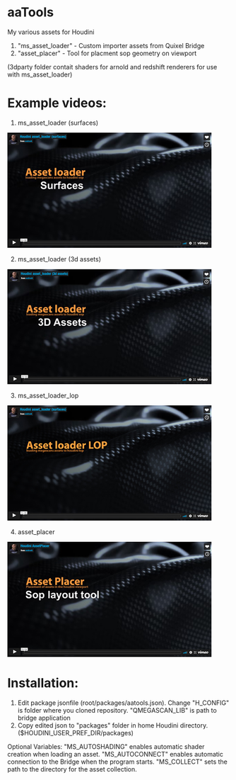 # aaTools

My various assets for Houdini


1. "ms_asset_loader" - Custom importer assets from Quixel Bridge
2. "asset_placer" - Tool for placment sop geometry on viewport

(3dparty folder contait shaders for arnold and redshift renderers for use with ms_asset_loader)

# Example videos:
1. ms_asset_loader (surfaces)

[![Watch the video](https://github.com/andrey214/aa_tools/raw/main/imgs/asset_loader_01.jpg)](https://vimeo.com/638435887)

2. ms_asset_loader (3d assets)

[![Watch the video](https://github.com/andrey214/aa_tools/raw/main/imgs/asset_loader_02.jpg)](https://vimeo.com/638435845)

3. ms_asset_loader_lop

[![Watch the video](https://github.com/andrey214/aa_tools/raw/main/imgs/asset_loader_03.jpg)](https://vimeo.com/765291814)

4. asset_placer

[![Watch the video](https://github.com/andrey214/aa_tools/raw/main/imgs/asset_placer_01.jpg)](https://vimeo.com/638435766)


# Installation:

1. Edit package jsonfile (root/packages/aatools.json). Change "H_CONFIG" is folder where you cloned repository.
"QMEGASCAN_LIB" is path to bridge application
2. Copy edited json to "packages" folder in home Houdini directory.($HOUDINI_USER_PREF_DIR/packages)

Optional Variables:
"MS_AUTOSHADING" enables automatic shader creation when loading an asset.
"MS_AUTOCONNECT" enables automatic connection to the Bridge when the program starts.
"MS_COLLECT" sets the path to the directory for the asset collection.